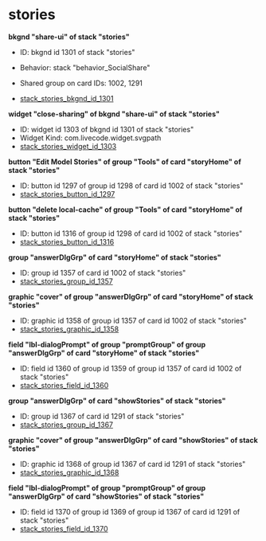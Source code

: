 # stories
**bkgnd "share-ui" of stack "stories"**
* ID: bkgnd id 1301 of stack "stories"
* Behavior: stack "behavior_SocialShare"

* Shared group on card IDs: 1002, 1291
* [stack_stories_bkgnd_id_1301](./../../ScriptTracker/modules/stories_Scripts/stack_stories_bkgnd_id_1301.livecodescript)

**widget "close-sharing" of bkgnd "share-ui" of stack "stories"**
* ID: widget id 1303 of bkgnd id 1301 of stack "stories"
* Widget Kind: com.livecode.widget.svgpath
* [stack_stories_widget_id_1303](./../../ScriptTracker/modules/stories_Scripts/stack_stories_widget_id_1303.livecodescript)

**button "Edit Model Stories" of group "Tools" of card "storyHome" of stack "stories"**
* ID: button id 1297 of group id 1298 of card id 1002 of stack "stories"
* [stack_stories_button_id_1297](./../../ScriptTracker/modules/stories_Scripts/stack_stories_button_id_1297.livecodescript)

**button "delete local-cache" of group "Tools" of card "storyHome" of stack "stories"**
* ID: button id 1316 of group id 1298 of card id 1002 of stack "stories"
* [stack_stories_button_id_1316](./../../ScriptTracker/modules/stories_Scripts/stack_stories_button_id_1316.livecodescript)

**group "answerDlgGrp" of card "storyHome" of stack "stories"**
* ID: group id 1357 of card id 1002 of stack "stories"
* [stack_stories_group_id_1357](./../../ScriptTracker/modules/stories_Scripts/stack_stories_group_id_1357.livecodescript)

**graphic "cover" of group "answerDlgGrp" of card "storyHome" of stack "stories"**
* ID: graphic id 1358 of group id 1357 of card id 1002 of stack "stories"
* [stack_stories_graphic_id_1358](./../../ScriptTracker/modules/stories_Scripts/stack_stories_graphic_id_1358.livecodescript)

**field "lbl-dialogPrompt" of group "promptGroup" of group "answerDlgGrp" of card "storyHome" of stack "stories"**
* ID: field id 1360 of group id 1359 of group id 1357 of card id 1002 of stack "stories"
* [stack_stories_field_id_1360](./../../ScriptTracker/modules/stories_Scripts/stack_stories_field_id_1360.livecodescript)

**group "answerDlgGrp" of card "showStories" of stack "stories"**
* ID: group id 1367 of card id 1291 of stack "stories"
* [stack_stories_group_id_1367](./../../ScriptTracker/modules/stories_Scripts/stack_stories_group_id_1367.livecodescript)

**graphic "cover" of group "answerDlgGrp" of card "showStories" of stack "stories"**
* ID: graphic id 1368 of group id 1367 of card id 1291 of stack "stories"
* [stack_stories_graphic_id_1368](./../../ScriptTracker/modules/stories_Scripts/stack_stories_graphic_id_1368.livecodescript)

**field "lbl-dialogPrompt" of group "promptGroup" of group "answerDlgGrp" of card "showStories" of stack "stories"**
* ID: field id 1370 of group id 1369 of group id 1367 of card id 1291 of stack "stories"
* [stack_stories_field_id_1370](./../../ScriptTracker/modules/stories_Scripts/stack_stories_field_id_1370.livecodescript)

